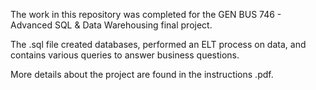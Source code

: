 The work in this repository was completed for the GEN BUS 746 - Advanced SQL & Data Warehousing final project.

The .sql file created databases, performed an ELT process on data, and contains various queries to answer business questions. 

More details about the project are found in the instructions .pdf.
